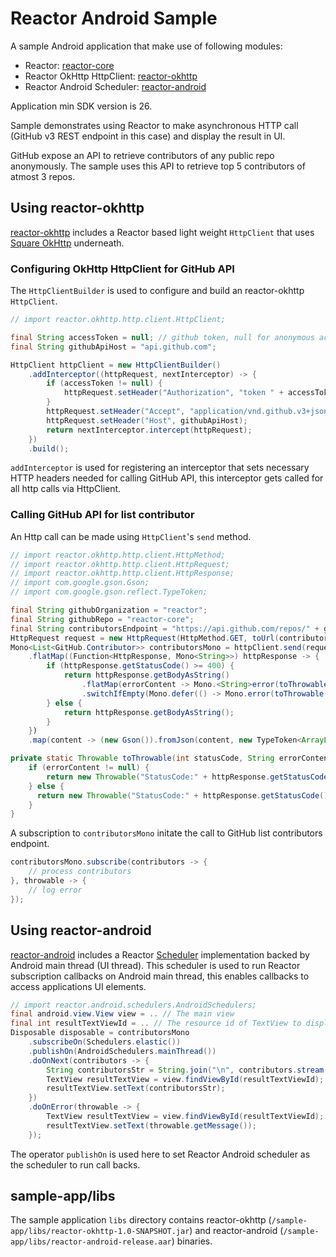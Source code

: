 # Reactor Android Sample

A sample Android application that make use of following modules:

- Reactor: [reactor-core](https://github.com/reactor/reactor-core)
- Reactor OkHttp HttpClient: [reactor-okhttp](https://github.com/anuchandy/reactor-okhttp)
- Reactor Android Scheduler: [reactor-android](https://github.com/anuchandy/reactor-android)

Application min SDK version is 26.

Sample demonstrates using Reactor to make asynchronous HTTP call (GitHub v3 REST endpoint in this case) and display the result in UI.
 
GitHub expose an API to retrieve contributors of any public repo anonymously. The sample uses this API to retrieve top 5 contributors of atmost 3 repos.

## Using reactor-okhttp

[reactor-okhttp](https://github.com/anuchandy/reactor-okhttp) includes a Reactor based light weight `HttpClient` that uses [Square OkHttp](https://github.com/square/okhttp) underneath.

### Configuring OkHttp HttpClient for GitHub API

The `HttpClientBuilder` is used to configure and build an reactor-okhttp `HttpClient`.

```java
// import reactor.okhttp.http.client.HttpClient;

final String accessToken = null; // github token, null for anonymous access.
final String githubApiHost = "api.github.com";

HttpClient httpClient = new HttpClientBuilder()
    .addInterceptor((httpRequest, nextInterceptor) -> {
        if (accessToken != null) {
            httpRequest.setHeader("Authorization", "token " + accessToken);
        }
        httpRequest.setHeader("Accept", "application/vnd.github.v3+json");
        httpRequest.setHeader("Host", githubApiHost);
        return nextInterceptor.intercept(httpRequest);
    })
    .build();
```

`addInterceptor` is used for registering an interceptor that sets necessary HTTP headers needed for calling GitHub API, this interceptor gets called for all http calls via HttpClient.


### Calling GitHub API for list contributor

An Http call can be made using `HttpClient`'s `send` method.

```java
// import reactor.okhttp.http.client.HttpMethod;
// import reactor.okhttp.http.client.HttpRequest;
// import reactor.okhttp.http.client.HttpResponse;
// import com.google.gson.Gson;
// import com.google.gson.reflect.TypeToken;

final String githubOrganization = "reactor";
final String githubRepo = "reactor-core";
final String contributorsEndpoint = "https://api.github.com/repos/" + githubOrganization + "/" + githubRepo + "/contributors";
HttpRequest request = new HttpRequest(HttpMethod.GET, toUrl(contributorsEndpoint)));
Mono<List<GitHub.Contributor>> contributorsMono = httpClient.send(request)
    .flatMap((Function<HttpResponse, Mono<String>>) httpResponse -> {
        if (httpResponse.getStatusCode() >= 400) {
            return httpResponse.getBodyAsString()
                .flatMap(errorContent -> Mono.<String>error(toThrowable(httpResponse.getStatusCode(), errorContent)))
                .switchIfEmpty(Mono.defer(() -> Mono.error(toThrowable(httpResponse.getStatusCode(), null)))));
        } else {
            return httpResponse.getBodyAsString();
        }
    })
    .map(content -> (new Gson()).fromJson(content, new TypeToken<ArrayList<Contributor>>(){}.getType()));

private static Throwable toThrowable(int statusCode, String errorContent) {
    if (errorContent != null) {
        return new Throwable("StatusCode:" + httpResponse.getStatusCode() + " Content: " + errorContent);
    } else {
      return new Throwable("StatusCode:" + httpResponse.getStatusCode());
    }
}
```

A subscription to `contributorsMono` initate the call to GitHub list contributors endpoint.

```java
contributorsMono.subscribe(contributors -> {
    // process contributors
}, throwable -> {
    // log error
});
```

## Using reactor-android

[reactor-android](https://github.com/anuchandy/reactor-android) includes a Reactor [Scheduler](https://projectreactor.io/docs/core/release/api/reactor/core/scheduler/Scheduler.html) implementation backed by Android main thread (UI thread). This scheduler is used to run Reactor subscription callbacks on Android main thread, this enables callbacks to access applications UI elements.

```java
// import reactor.android.schedulers.AndroidSchedulers;
final android.view.View view = .. // The main view
final int resultTextViewId = .. // The resource id of TextView to display result
Disposable disposable = contributorsMono
    .subscribeOn(Schedulers.elastic())
    .publishOn(AndroidSchedulers.mainThread())
    .doOnNext(contributors -> {
        String contributorsStr = String.join("\n", contributors.stream().map(c -> c.getLogin()).collect(Collectors.toList()));
        TextView resultTextView = view.findViewById(resultTextViewId);
        resultTextView.setText(contributorsStr);
    })
    .doOnError(throwable -> {
        TextView resultTextView = view.findViewById(resultTextViewId);
        resultTextView.setText(throwable.getMessage());
    });
```

The operator `publishOn` is used here to set Reactor Android scheduler as the scheduler to run call backs.

## sample-app/libs

The sample application `libs` directory contains reactor-okhttp (`/sample-app/libs/reactor-okhttp-1.0-SNAPSHOT.jar`) and reactor-android (`/sample-app/libs/reactor-android-release.aar`) binaries. 
